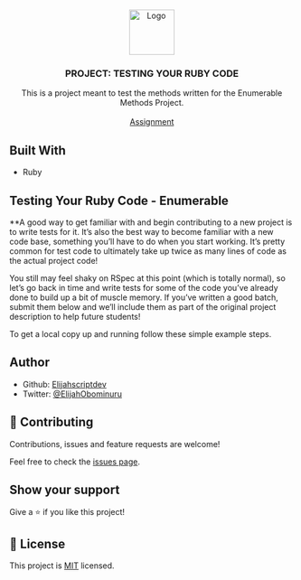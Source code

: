 <br />
<p align="center">
  <a href="https://www.microverse.org">
    <img src="img/microverse.png" alt="Logo" width="80" height="80">
  </a>

  <h3 align="center">PROJECT: TESTING YOUR RUBY CODE</h3>

  <p align="center">
    This is a project meant to test the methods written for the Enumerable Methods Project.
    <br />
    <br />
    <a href="https://www.theodinproject.com/courses/ruby-programming/lessons/testing-your-ruby-code">Assignment</a>
  </p>
</p>

## Built With

- Ruby

<!-- ABOUT THE PROJECT -->
## Testing Your Ruby Code - Enumerable

**A good way to get familiar with and begin contributing to a new project is to write tests for it. It’s also the best way to become familiar with a new code base, something you’ll have to do when you start working. It’s pretty common for test code to ultimately take up twice as many lines of code as the actual project code!

You still may feel shaky on RSpec at this point (which is totally normal), so let’s go back in time and write tests for some of the code you’ve already done to build up a bit of muscle memory. If you’ve written a good batch, submit them below and we’ll include them as part of the original project description to help future students!


To get a local copy up and running follow these simple example steps.

## Author

- Github: [Elijahscriptdev](https://github.com/Elijahscriptdev)
- Twitter: [@ElijahObominuru](https://twitter.com/ElijahObominuru)

## 🤝 Contributing

Contributions, issues and feature requests are welcome!

Feel free to check the [issues page](issues/).

## Show your support

Give a ⭐️ if you like this project!

## 📝 License

This project is [MIT](lic.url) licensed.
